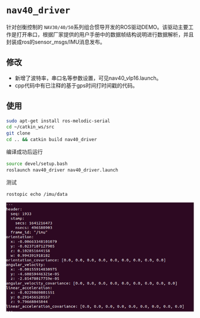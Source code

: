 # `nav40_driver`

针对创衡控制的 `NAV30/40/50`系列组合惯导开发的ROS驱动DEMO。该驱动主要工作是打开串口，根据厂家提供的用户手册中的数据帧结构说明进行数据解析，并且封装成ros的sensor_msgs/IMU消息发布。

## 修改

- 新增了波特率，串口名等参数设置，可见nav40_vlp16.launch。
- cpp代码中有已注释的基于gps时间打时间戳的代码。

## 使用

```bash
sudo apt-get install ros-melodic-serial
cd ~/catkin_ws/src
git clone
cd .. && catkin build nav40_driver
```

编译成功后运行

```bash
source devel/setup.bash
roslaunch nav40_driver nav40_driver.launch
```

测试

```bash
rostopic echo /imu/data
```

![alt 属性文本](./res/screenshot_5.png)
